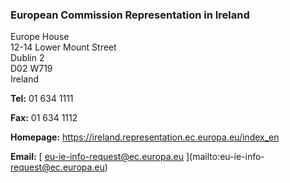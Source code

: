 ###  European Commission Representation in Ireland

Europe House  
12-14 Lower Mount Street  
Dublin 2  
D02 W719  
Ireland

**Tel:** 01 634 1111

**Fax:** 01 634 1112

**Homepage:** [ https://ireland.representation.ec.europa.eu/index_en
](https://ireland.representation.ec.europa.eu/index_en)

**Email:** [ eu-ie-info-request@ec.europa.eu ](mailto:eu-ie-info-
request@ec.europa.eu)
